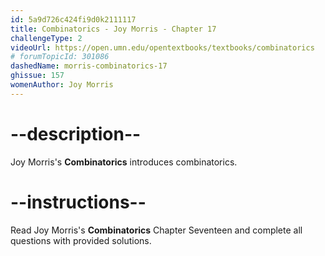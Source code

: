 ```yaml
---
id: 5a9d726c424fi9d0k2111117
title: Combinatorics - Joy Morris - Chapter 17
challengeType: 2
videoUrl: https://open.umn.edu/opentextbooks/textbooks/combinatorics
# forumTopicId: 301086
dashedName: morris-combinatorics-17
ghissue: 157
womenAuthor: Joy Morris 
---
```


# --description--

Joy Morris's __Combinatorics__ introduces combinatorics.

# --instructions--

Read Joy Morris's __Combinatorics__ Chapter Seventeen and complete all questions with provided solutions.